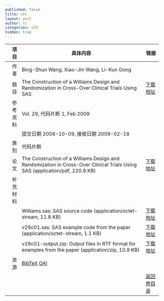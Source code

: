 ```yaml
---
published: false
title: c01
layout: post
author: Yu
categories: v29
hidden: true
---
```


| 项目 | 具体内容 | 链接 |
|---:|---|---|
| 作者 | Bing-Shun Wang, Xiao-Jin Wang, Li-Kun Gong| |
| 题目 |The Construction of a Williams Design and Randomization in Cross-Over Clinical Trials Using SAS | [下载地址](http://www.jstatsoft.org/v29/c01/paper) |
| 参考资料 |Vol. 29, 代码片断 1, Feb 2009 | |
| | 提交日期 2008-10-09, 接收日期 2009-02-18| | 
| 类别 | 代码片断| |
| 论文 | The Construction of a Williams Design and Randomization in Cross-Over Clinical Trials Using SAS  (application/pdf, 220.8 KB)| [下载地址](http://www.jstatsoft.org/v29/c01/paper) |
| 补充材料 | | |
| |Williams.sas: SAS source code  (application/octet-stream, 11.8 KB)|  [下载地址](http://www.jstatsoft.org/v29/c01/supp/1) |
| |v29c01.sas: SAS example code from the paper  (application/octet-stream, 1.1 KB)|  [下载地址](http://www.jstatsoft.org/v29/c01/supp/2) |
| |v29c01-output.zip: Output files in RTF format for examples from the paper  (application/zip, 10.9 KB)|  [下载地址](http://www.jstatsoft.org/v29/c01/supp/3) |
| 资源 | [BibTeX](http://www.jstatsoft.org/v29/c01/bibtex) [OAI](http://www.jstatsoft.org/oai?verb=GetRecord&identifier=oai.jstatsoft/v29/c01&prefix=oai_dc)| |
| |  | [返回卷目录]({{site.baseurl}}/volume/v29.html) |
